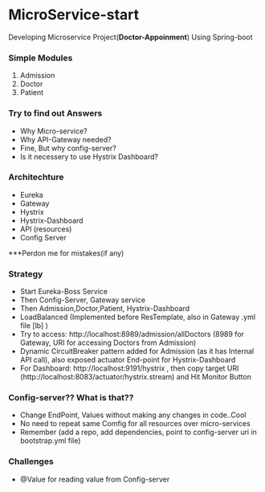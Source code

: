 # MicroService-start
Developing Microservice Project(**Doctor-Appoinment**) Using Spring-boot


### Simple Modules

1) Admission
2) Doctor
3) Patient

### Try to find out Answers
* Why Micro-service?
* Why API-Gateway needed?
* Fine, But why config-server?
* Is it necessery to use Hystrix Dashboard?

### Architechture

* Eureka
* Gateway
* Hystrix
* Hystrix-Dashboard
* API (resources)
* Config Server


***Perdon me for mistakes(if any)

### Strategy
* Start Eureka-Boss Service
* Then Config-Server, Gateway service
* Then Admission,Doctor,Patient, Hystrix-Dashboard
* LoadBalanced (Implemented before ResTemplate, also in Gateway .yml file [lb] )
* Try to access:  http://localhost:8989/admission/allDoctors (8989 for Gateway, URI for accessing Doctors from Admission)
* Dynamic CircuitBreaker pattern added for Admission (as it has Internal API call), also exposed actuator End-point for Hystrix-Dashboard
* For Dashboard: http://localhost:9191/hystrix , then copy target URI (http://localhost:8083/actuator/hystrix.stream) and Hit Monitor Button

### Config-server?? What is that??
* Change EndPoint, Values without making any changes in code..Cool
* No need to repeat same Comfig for all resources over micro-services
* Remember (add a repo, add dependencies, point to config-server uri in bootstrap.yml file)

### Challenges
* @Value for reading value from Config-server
